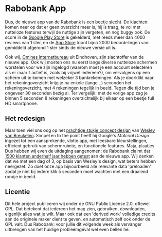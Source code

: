 # Rabobank App

Dus, de nieuwe app van de Rabobank is [een beetje slecht](http://www.upcoming.nl/zwoebe/14980/7-dingen-die-gebruiksvriendelijker-zijn-dan-de-nieuwe-rabo-app).
De [klachten](http://www.ad.nl/ad/nl/1012/Nederland/article/detail/4140471/2015/09/11/Klachtenregen-nieuwe-bankierapp-Rabobank.dhtml)
komen neer op dat er geen overzicht meer is, hij is traag, te vol met nutteloze features terwijl de nuttige zijn
vergeten, en nog buggy ook. De score in de [Google Play Store](https://play.google.com/store/apps/details?id=nl.rabomobiel)
is gekelderd, met reeds meer dan 4000 reviews van 1 ster, en de [App Store](https://itunes.apple.com/nl/app/rabo-bankieren/id346790636?mt=8)
toont bijna 2000 beoordelingen van gemiddeld afgerond 1 ster sinds de nieuwe versie uit is.

Ook wij, [Omines Internetbureau](https://www.omines.nl/) uit Eindhoven, zijn slachtoffer van de nieuwe app. Ook wij
moeten ons nu eerst langs diverse nutteloze schermen worstelen voor we zijn ingelogd (waarom moet je een account
selecteren als er maar 1 actief is, zoals bij vrijwel iedereen?), om vervolgens op een scherm uit te komen met welzeker
3 bankrekeningen. Als je doorklikt naar het rekeningoverzicht krijg je na enkele (lange...) seconden het
rekeningoverzicht, met 4 rekeningen tegelijk in beeld. Tegen die tijd ben je ongeveer 30 seconden bezig al. Ter
vergelijk: met de vorige app zag je binnen 5 seconden 8 rekeningen overzichtelijk bij elkaar op een beetje full HD smartphone.

## Het redesign

Maar toen viel ons oog op het [prachtige stukje concept design](https://www.behance.net/gallery/30623509/Rabobank-Rabobankieren-Material-design-concept)
van [Wesley van Breukelen](http://www.weszel.nl/). Simpel en to the point heeft hij Google's *Material Design* ingezet
tot een aansprekende, vlotte app, met leesbare kleurstellingen, efficient gebruik van schermruimte, en functionele
features. Maja, plaatjes. Dus hebben wij even de uitdaging aangenomen: de Rabobank claimt dat [1500 klanten anderhalf
jaar hebben getest](http://www.ad.nl/ad/nl/1012/Nederland/article/detail/4140471/2015/09/11/Klachtenregen-nieuwe-bankierapp-Rabobank.dhtml)
aan de nieuwe app. Wij denken dat we met een dag of 3, op basis van Wesley's design, wat beters hebben neergezet. Zo
doet onze app bijvoorbeeld alle relevante data 'preloaden' zodat je niet bij iedere klik 5 seconden moet wachten met
een draaiend rondje in beeld.

## Licentie

Dit hele project publiceren wij onder de GNU Public License 2.0, oftewel GPL. Dat betekent dat iedereen het mag zien,
gebruiken, downloaden, eigenlijk alles wat je wilt. Maar ook dat een 'derived work' volledige credits aan de originele
maker dient te geven, en automatisch zelf ook onder de GPL valt. Dus Rabobank: voor jullie dit volgende week als
vervanger uitbrengen van het huidige probleemgeval wel even bellen he.





